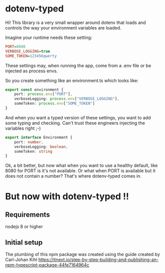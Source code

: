 # dotenv-typed
Hi! This library is a very small wrapper around dotenv that loads and controls the way your environment variables are loaded.

Imagine your runtime needs these setting:

```ini
PORT=8080
VERBOSE_LOGGING=true
SOME_TOKEN=123456qwerty
```

These settings may, when running the app, come from a .env file or be injected as process envs.

So you create something like an environment.ts which looks like:

```typescript
export const environment {
    port: process.env["PORT"],
    verboseLogging: process.env["VERBOSE_LOGGING"],
    someToken: process.env["SOME_TOKEN"]
}
```

And when you want a typed version of these settings, you want to add some typing and checking. Can't trust these engineers injecting the variables right ;-)

```typescript
export interface Environment {
    port: number,
    verboseLogging: boolean,
    someToken: string
}
```

Ok, a bit better, but now what when you want to use a healthy default, like 8080 for PORT is it's not available. Or what when PORT is available but it does not contain a number? That's where dotenv-typed comes in.

# But now with dotenv-typed !!

## Requirements
nodejs 8 or higher

## Initial setup
The plumbing of this npm package was created using the guide created by Carl-Johan Kihl
https://itnext.io/step-by-step-building-and-publishing-an-npm-typescript-package-44fe7164964c
